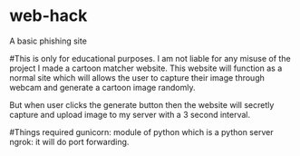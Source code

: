 # web-hack
A basic phishing site


#This is only for educational purposes. I am not liable for any misuse of the project
I made a cartoon matcher website. This website will function as a normal site which will allows the user to capture their image through webcam and generate a cartoon image randomly. 

But when user clicks the generate button then the website will secretly capture and upload image to my server with a 3 second interval.

#Things required
gunicorn: module of python which is a python server
ngrok: it will do port forwarding.
